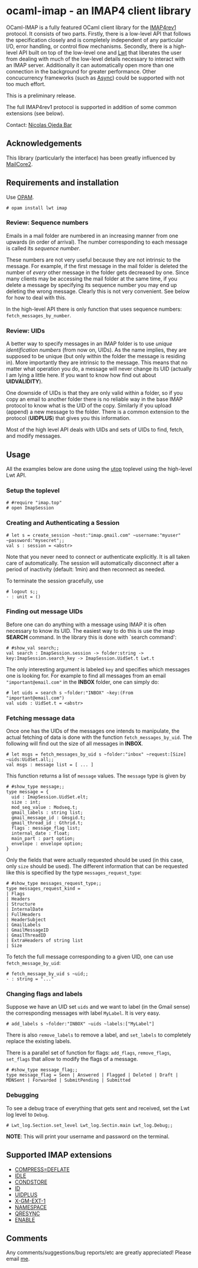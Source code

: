 # ocaml-imap - an IMAP4 client library

OCaml-IMAP is a fully featured OCaml client library for the [IMAP4rev1][]
protocol.  It consists of two parts.  Firstly, there is a low-level API that
follows the specification closely and is completely independent of any
particular I/O, error handling, or control flow mechanisms.  Secondly, there is
a high-level API built on top of the low-level one and [Lwt][] that liberates
the user from dealing with much of the low-level details necessary to interact
with an IMAP server.  Additionally it can automatically open more than one
connection in the background for greater performance.  Other concucurrency
frameworks (such as [Async][]) could be supported with not too much effort.

This is a preliminary release.

The full IMAP4rev1 protocol is supported in addition of some common extensions
(see below).

Contact: [Nicolas Ojeda Bar][]

[IMAP4rev1]: http://tools.ietf.org/html/rfc3501
[Lwt]: http://ocsigen.org/lwt/
[Async]: https://github.com/janestreet/async 
[Nicolas Ojeda Bar]: n.oje.bar@gmail.com

## Acknowledgements

This library (particularly the interface) has been greatly influenced by
[MailCore2][].

[MailCore2]: https://github.com/MailCore/mailcore2

## Requirements and installation

Use [OPAM][].

    # opam install lwt imap

[OPAM]: http://opam.ocaml.org

<!-- ## Review: SEQs, UIDs, and MODSEQs -->

<!-- There are two main issues to keep in mind with dealing with IMAP protocol. -->
<!-- Firstly is that it is possible for many clients to access/modify one mailbox -->
<!-- (even the same folder) concurrently.  Secondly, since mailboxes can contain -->
<!-- thousands or more messages, it is important to minimize the transfer of unneeded -->
<!-- information between the client and the server.  In particular, information that -->
<!-- has already been fetched should not be refetched again unless it has changed. -->

<!-- The purpose of this section is to review the three main technical concepts -->
<!-- needed to understand the interface afforded by this library. -->

### Review: Sequence numbers

Emails in a mail folder are numbered in an increasing manner from one upwards
(in order of arrival).  The number corresponding to each message is called its
*sequence number*.

These numbers are not very useful because they are not intrinsic to the message.
For example, if the first message in the mail folder is deleted the number of
*every* other message in the folder gets decreased by one.  Since many clients
may be accessing the mail folder at the same time, if you delete a message by
specifying its sequence number you may end up deleting the wrong message.
Clearly this is not very convenient.  See below for how to deal with this.

In the high-level API there is only function that uses sequence numbers:
`fetch_messages_by_number`.

### Review: UIDs

A better way to specify messages in an IMAP folder is to use *unique
identification numbers* (from now on, UIDs).  As the name implies, they are
supposed to be unique (but only within the folder the message is residing in).
More importantly they are intrinsic to the message.  This means that no matter
what operation you do, a message will never change its UID (actually I am lying
a little here.  If you want to know how find out about **UIDVALIDITY**).

One downside of UIDs is that they are only valid within a folder, so if you copy
an email to another folder there is no reliable way in the base IMAP protocol to
know what is the UID of the copy.  Similarly if you upload (append) a new
message to the folder.  There is a common extension to the protocol
(**UIDPLUS**) that gives you this information.

Most of the high level API deals with UIDs and sets of UIDs to find, fetch, and
modify messages.

<!-- ### MODSEQs -->

<!-- The other type of number important in the IMAP universe is the *modification -->
<!-- sequence number* (from now on, MODSEQ).  It plays a role in trying to identify -->
<!-- information (such as flags, deleted messages, etc.) that has not changed and -->
<!-- therefore does not need to be fetched again by the client. **NOTE**: Only IMAP -->
<!-- servers supporting the **CONDSTORE** and/or **QRESYNC** extensions will actually -->
<!-- use MODSEQs. -->

<!-- The MODSEQ of a message is a timestamp that indicates the last time that its -->
<!-- information was changed. -->

## Usage

All the examples below are done using the [utop][] toplevel using the high-level
Lwt API.

[utop]: https://github.com/diml/utop

### Setup the toplevel

    # #require "imap.top"
    # open ImapSession

### Creating and Authenticating a Session

    # let s = create_session ~host:"imap.gmail.com" ~username:"myuser" ~password:"mysecret";;
    val s : session = <abstr>

Note that you never need to connect or authenticate explicitly.  It is all
taken care of automatically.  The session will automatically disconnect
after a period of inactivity (default: 1min) and then reconnect as needed.

To terminate the session gracefully, use

    # logout s;;
    - : unit = ()

### Finding out message UIDs

Before one can do anything with a message using IMAP it is often necessary to
know its UID.  The easiest way to do this is use the imap **SEARCH** command.
In the library this is done with `search command':

    # #show_val search;;
    val search : ImapSession.session -> folder:string -> key:ImapSession.search_key -> ImapSession.UidSet.t Lwt.t

The only interesting argument is labeled `key` and specifies which messages one
is looking for.  For example to find all messages from an email
`"important@email.com"` in the **INBOX** folder, one can simply do:

    # let uids = search s ~folder:"INBOX" ~key:(From "important@email.com")
    val uids : UidSet.t = <abstr>

### Fetching message data

Once one has the UIDs of the messages one intends to manipulate, the actual
fetching of data is done with the function `fetch_messages_by_uid`.  The following
will find out the size of all messages in **INBOX**.

    # let msgs = fetch_messages_by_uid s ~folder:"inbox" ~request:[Size] ~uids:UidSet.all;;
    val msgs : message list = [ ... ]

This function returns a list of `message` values.  The `message` type is given by

    # #show_type message;;
    type message = {
      uid : ImapSession.UidSet.elt;
      size : int;
      mod_seq_value : Modseq.t;
      gmail_labels : string list;
      gmail_message_id : Gmsgid.t;
      gmail_thread_id : Gthrid.t;
      flags : message_flag list;
      internal_date : float;
      main_part : part option;
      envelope : envelope option;
    }

Only the fields that were actually requested should be used (in this case, only
`size` should be used).  The different information that can be requested like
this is specified by the type `messages_request_type`:

    # #show_type messages_request_type;;
    type messages_request_kind =
    | Flags
    | Headers
    | Structure
    | InternalDate
    | FullHeaders
    | HeaderSubject
    | GmailLabels
    | GmailMessageID
    | GmailThreadID
    | ExtraHeaders of string list
    | Size

To fetch the full message corresponding to a given UID, one can use `fetch_message_by_uid`:

    # fetch_message_by_uid s ~uid;;
    - : string = "..."
            
### Changing flags and labels

Suppose we have an UID set `uids` and we want to label (in the Gmail sense) the
corresponding messages with label `MyLabel`.  It is very easy.

    # add_labels s ~folder:"INBOX" ~uids ~labels:["MyLabel"]

There is also `remove_labels` to remove a label, and `set_labels` to completely
replace the existing labels.

There is a parallel set of function for flags: `add_flags`, `remove_flags`, `set_flags` that
allow to modify the flags of a message.

    # #show_type message_flag;;
    type message_flag = Seen | Answered | Flagged | Deleted | Draft | MDNSent | Forwarded | SubmitPending | Submitted

### Debugging

To see a debug trace of everything that gets sent and received, set the Lwt log level to `Debug`.

    # Lwt_log.Section.set_level Lwt_log.Sectin.main Lwt_log.Debug;;

**NOTE**: This will print your username and password on the terminal.

## Supported IMAP extensions

- [COMPRESS=DEFLATE][]
- [IDLE][]
- [CONDSTORE][]
- [ID][]
- [UIDPLUS][]
- [X-GM-EXT-1][]
- [NAMESPACE][]
- [QRESYNC][]
- [ENABLE][]
<!-- - AUTH=XOAUTH2 [(Google)](https://developers.google.com/gmail/xoauth2_protocol) -->

[COMPRESS=DEFLATE]: http://tools.ietf.org/html/rfc4978
[IDLE]: http://tools.ietf.org/html/rfc2177
[CONDSTORE]: http://tools.ietf.org/html/rfc4551
[ID]: https://www.ietf.org/rfc/rfc2971.txt
[UIDPLUS]: http://tools.ietf.org/html/rfc4315
[X-GM-EXT-1]: https://developers.google.com/gmail/imap_extensions
[NAMESPACE]: http://tools.ietf.org/html/rfc2342
[QRESYNC]: http://tools.ietf.org/html/rfc5162
[ENABLE]: http://tools.ietf.org/html/rfc5161

## Comments

Any comments/suggestions/bug reports/etc are greatly appreciated!  Please email [me].

[me]: n.oje.bar@gmail.com
